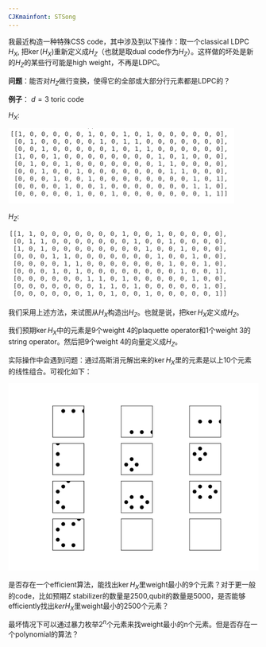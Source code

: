 ```yaml
---
CJKmainfont: STSong
---
```


我最近构造一种特殊CSS code，其中涉及到以下操作：取一个classical LDPC $H_X$, 把$\ker(H_X)$重新定义成$H_Z$（也就是取dual code作为$H_Z$）。这样做的坏处是新的$H_Z$的某些行可能是high weight，不再是LDPC。

**问题**：能否对$H_Z$做行变换，使得它的全部或大部分行元素都是LDPC的？

**例子**： $d=3$ toric code

$H_X$:

![hx](../torus_tc/hx.png)

$H_Z$:

![hz](../torus_tc/hz.png
)

我们采用上述方法，来试图从$H_X$构造出$H_Z$。也就是说，把$\ker H_X$定义成$H_Z$。

我们预期$\ker H_X$中的元素是9个weight 4的plaquette operator和1个weight 3的string operator。然后把9个weight 4的向量定义成$H_Z$。

实际操作中会遇到问题：通过高斯消元解出来的$\ker H_X$里的元素是以上10个元素的线性组合。可视化如下：

![ker_hx](../torus_tc/ns_x.png)

是否存在一个efficient算法，能找出$\ker H_X$里weight最小的9个元素？对于更一般的code，比如预期Z stabilizer的数量是2500,qubit的数量是5000，是否能够efficiently找出$ker H_X$里weight最小的2500个元素？

最坏情况下可以通过暴力枚举$2^n$个元素来找weight最小的n个元素。但是否存在一个polynomial的算法？